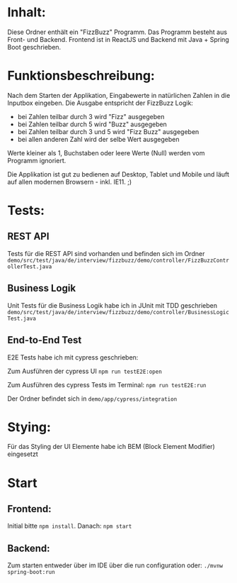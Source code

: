 # Inhalt:
Diese Ordner enthält ein "FizzBuzz" Programm. Das Programm besteht aus Front- und Backend. Frontend ist in ReactJS und Backend mit Java + Spring Boot geschrieben.

# Funktionsbeschreibung:
Nach dem Starten der Applikation, Eingabewerte in natürlichen Zahlen in die Inputbox eingeben. Die Ausgabe entspricht der FizzBuzz Logik:
- bei Zahlen teilbar durch 3 wird "Fizz" ausgegeben
- bei Zahlen teilbar durch 5 wird "Buzz" ausgegeben
- bei Zahlen teilbar durch 3 und 5 wird "Fizz Buzz" ausgegeben
- bei allen anderen Zahl wird der selbe Wert ausgegeben

Werte kleiner als 1, Buchstaben oder leere Werte (Null) werden vom Programm ignoriert.

Die Applikation ist gut zu bedienen auf Desktop, Tablet und Mobile und läuft auf allen modernen Browsern - inkl. IE11. ;)

# Tests:
## REST API
Tests für die REST API sind vorhanden und befinden sich im Ordner
`demo/src/test/java/de/interview/fizzbuzz/demo/controller/FizzBuzzControllerTest.java`

## Business Logik
Unit Tests für die Business Logik habe ich in JUnit mit TDD geschrieben
`demo/src/test/java/de/interview/fizzbuzz/demo/controller/BusinessLogicTest.java`

## End-to-End Test
E2E Tests habe ich mit cypress geschrieben:

Zum Ausführen der cypress UI
`npm run testE2E:open`

Zum Ausführen des cypress Tests im Terminal:
`npm run testE2E:run`

Der Ordner befindet sich in
`demo/app/cypress/integration`

# Stying:
Für das Styling der UI Elemente habe ich BEM (Block Element Modifier) eingesetzt

# Start
## Frontend: 

Initial bitte `npm install`. Danach:
`npm start`

## Backend:
Zum starten entweder über im IDE über die run configuration oder:
`./mvnw spring-boot:run`
